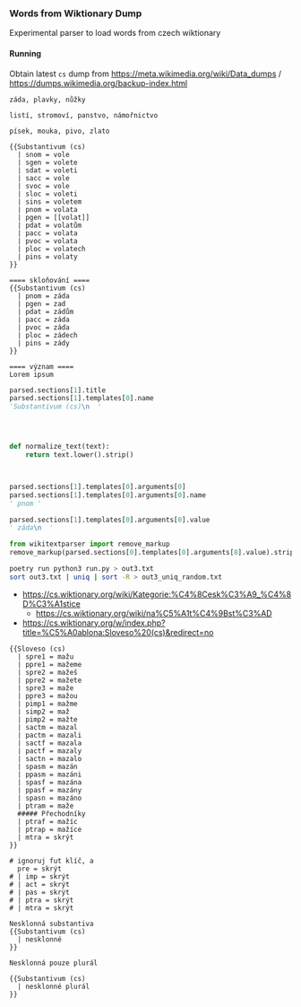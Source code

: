 ### Words from Wiktionary Dump
Experimental parser to load words from czech wiktionary

#### Running
Obtain latest `cs` dump from https://meta.wikimedia.org/wiki/Data_dumps / https://dumps.wikimedia.org/backup-index.html
```
záda, plavky, nůžky

listí, stromoví, panstvo, námořnictvo

písek, mouka, pivo, zlato

{{Substantivum (cs)
  | snom = vole
  | sgen = volete
  | sdat = voleti
  | sacc = vole
  | svoc = vole
  | sloc = voleti
  | sins = voletem
  | pnom = volata
  | pgen = [[volat]]
  | pdat = volatům
  | pacc = volata
  | pvoc = volata
  | ploc = volatech
  | pins = volaty
}}

==== skloňování ====
{{Substantivum (cs)
  | pnom = záda
  | pgen = zad
  | pdat = zádům
  | pacc = záda
  | pvoc = záda
  | ploc = zádech
  | pins = zády
}}

==== význam ====
Lorem ipsum
```


```python
parsed.sections[1].title
parsed.sections[1].templates[0].name
'Substantivum (cs)\n  '




def normalize_text(text):
	return text.lower().strip()



parsed.sections[1].templates[0].arguments[0]
parsed.sections[1].templates[0].arguments[0].name
' pnom '

parsed.sections[1].templates[0].arguments[0].value
' záda\n  '

from wikitextparser import remove_markup
remove_markup(parsed.sections[0].templates[0].arguments[8].value).strip()
```

```bash
poetry run python3 run.py > out3.txt
sort out3.txt | uniq | sort -R > out3_uniq_random.txt
```


  * https://cs.wiktionary.org/wiki/Kategorie:%C4%8Cesk%C3%A9_%C4%8D%C3%A1stice
    * https://cs.wiktionary.org/wiki/na%C5%A1t%C4%9Bst%C3%AD
  * https://cs.wiktionary.org/w/index.php?title=%C5%A0ablona:Sloveso%20(cs)&redirect=no
```
{{Sloveso (cs)
  | spre1 = mažu
  | ppre1 = mažeme
  | spre2 = mažeš
  | ppre2 = mažete
  | spre3 = maže
  | ppre3 = mažou
  | pimp1 = mažme
  | simp2 = maž
  | pimp2 = mažte
  | sactm = mazal
  | pactm = mazali
  | sactf = mazala
  | pactf = mazaly
  | sactn = mazalo
  | spasm = mazán
  | ppasm = mazáni
  | spasf = mazána
  | ppasf = mazány
  | spasn = mazáno
  | ptram = maže
  ##### Přechodníky
  | ptraf = mažíc
  | ptrap = mažíce
  | mtra = skrýt
}}

# ignoruj fut klíč, a
  pre = skrýt
# | imp = skrýt
# | act = skrýt
# | pas = skrýt
# | ptra = skrýt
# | mtra = skrýt

Nesklonná substantiva
{{Substantivum (cs)
  | nesklonné
}}

Nesklonná pouze plurál

{{Substantivum (cs)
  | nesklonné plurál
}}
```
